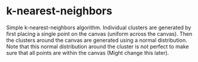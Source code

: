 # k-nearest-neighbors
Simple k-nearest-neighbors algorithm.
Individual clusters are generated by first placing a single point on the canvas (uniform across the canvas). Then the clusters
around the canvas are generated using a normal distribution. Note that this normal distribution around the cluster is not
perfect to make sure that all points are within the canvas (Might change this later).
